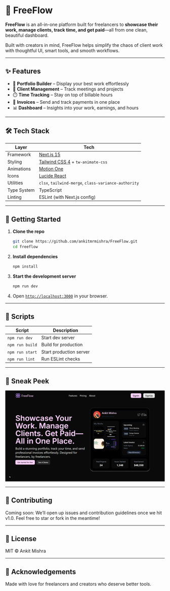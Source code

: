 # 🌊 FreeFlow

**FreeFlow** is an all-in-one platform built for freelancers to **showcase their work, manage clients, track time, and get paid**—all from one clean, beautiful dashboard.

Built with creators in mind, FreeFlow helps simplify the chaos of client work with thoughtful UI, smart tools, and smooth workflows.

---

## ✨ Features

- 🎨 **Portfolio Builder** – Display your best work effortlessly
- 🧠 **Client Management** – Track meetings and projects
- ⏱️ **Time Tracking** – Stay on top of billable hours
- 💸 **Invoices** – Send and track payments in one place
- 📊 **Dashboard** – Insights into your work, earnings, and hours

---

## 🛠️ Tech Stack

| Layer       | Tech                                                          |
| ----------- | ------------------------------------------------------------- |
| Framework   | [Next.js 15](https://nextjs.org/)                             |
| Styling     | [Tailwind CSS 4](https://tailwindcss.com/) + `tw-animate-css` |
| Animations  | [Motion One](https://motion.dev/)                             |
| Icons       | [Lucide React](https://lucide.dev/)                           |
| Utilities   | `clsx`, `tailwind-merge`, `class-variance-authority`          |
| Type System | TypeScript                                                    |
| Linting     | ESLint (with Next.js config)                                  |

---

## 🚀 Getting Started

1. **Clone the repo**

   ```bash
   git clone https://github.com/ankitmrmishra/FreeFlow.git
   cd freeflow
   ```

2. **Install dependencies**

   ```bash
   npm install
   ```

3. **Start the development server**

   ```bash
   npm run dev
   ```

4. Open [`http://localhost:3000`](http://localhost:3000) in your browser.

---

## 📂 Scripts

| Script          | Description             |
| --------------- | ----------------------- |
| `npm run dev`   | Start dev server        |
| `npm run build` | Build for production    |
| `npm run start` | Start production server |
| `npm run lint`  | Run ESLint checks       |

---

## 📸 Sneak Peek

![FreeFlow UI Preview](./public/preview.png)

---

## 🤝 Contributing

Coming soon: We’ll open up issues and contribution guidelines once we hit v1.0. Feel free to star or fork in the meantime!

---

## 📃 License

MIT © Ankit Mishra

---

## 🙌 Acknowledgements

Made with love for freelancers and creators who deserve better tools.
